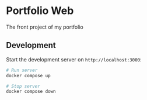 # Portfolio Web

The front project of my portfolio

## Development

Start the development server on `http://localhost:3000`:

```bash
# Run server
docker compose up

# Stop server
docker compose down
```
